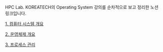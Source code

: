 HPC Lab. KOREATECH의 Operating System 강의를 순차적으로 보고 정리한 노션 링크입니다.

[1. 컴퓨터 시스템 개요](https://solid-bear-de1.notion.site/1-6501f3b948e44e83951e19f81c50798b)

[2. 운영체제 개요](https://solid-bear-de1.notion.site/2-2d1aa82714e0400ba6a8ecbe12e6bb60)

[3. 프로세스 관리](https://solid-bear-de1.notion.site/3-72f14fd5ecb84e5ea1d9c51ff470c20c)
